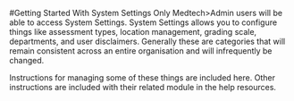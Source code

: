 #Getting Started With System Settings
Only Medtech>Admin users will be able to access System Settings.  System Settings allows you to configure things like assessment types, location management, grading scale, departments, and user disclaimers.  Generally these are categories that will remain consistent across an entire organisation and will infrequently be changed.

Instructions for managing some of these things are included here.  Other instructions are included with their related module in the help resources.
